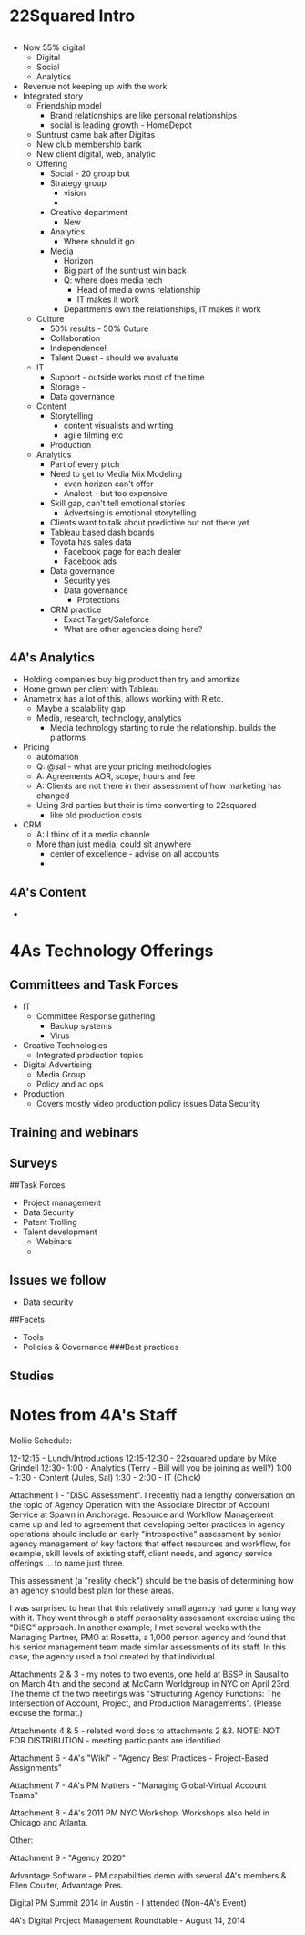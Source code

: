 # 22Squared Intro #

##  ##

- Now 55% digital
	- Digital
	- Social
	- Analytics
- Revenue not keeping up with the work
- Integrated story
	- Friendship model
		- Brand relationships are like personal relationships
		- social is leading growth - HomeDepot
	- Suntrust came bak after Digitas
	- New club membership bank
	- New client digital, web, analytic
	- Offering 
		- Social - 20 group but
		- Strategy group
			- vision 
			- 
		- Creative department
			- New
		- Analytics
			- Where should it go
		- Media
			- Horizon
			- Big part of the suntrust win back
			- Q: where does media tech
				- Head of media owns relationship
				- IT makes it work
			- Departments own the relationships, IT makes it work
	- Culture
		- 50% results - 50% Cuture
		- Collaboration
		- Independence!
		- Talent Quest - should we evaluate
	- IT
		- Support - outside works most of the time
		- Storage - 
		- Data governance
	- Content
		- Storytelling
			- content visualists and writing
			- agile filming etc
		- Production
	- Analytics
		- Part of every pitch
		- Need to get to Media Mix Modeling
			- even horizon can't offer
			- Analect - but too expensive
		- Skill gap, can't tell emotional stories
			- Advertsing is emotional storytelling
		- Clients want to talk about predictive but not there yet
		- Tableau based dash boards
		- Toyota has sales data
			- Facebook page for each dealer
			- Facebook ads 
		- Data governance
			- Security yes
			- Data governance
				- Protections
		- CRM practice
			- Exact Target/Saleforce
			- What are other agencies doing here?


## 4A's Analytics ##

-  Holding companies buy big product then try and amortize
-  Home grown per client with Tableau
-  Anametrix has a lot of this, allows working with R etc.
	-  Maybe a scalability gap
	-  Media, research, technology, analytics
		-  Media technology starting to rule the relationship. builds the platforms
-  Pricing 
	-  automation
	-  Q: @sal - what are your pricing methodologies
	-  A: Agreements AOR, scope, hours and fee
	-  A: Clients are not there in their assessment of how marketing has changed
	-  Using 3rd parties but their is time converting to 22squared
		-  like old production costs
-  CRM
	-  A: I think of it a media channle
	-  More than just media, could sit anywhere
		-  center of excellence - advise on all accounts
		-  

## 4A's Content ##

-  


# 4As Technology Offerings #





## Committees and Task Forces
- IT
	- Committee Response gathering
		- Backup systems
		- Virus
- Creative Technologies
	- Integrated production topics
- Digital Advertising
	- Media Group
	- Policy and ad ops
- Production
	- Covers mostly video production policy issues
Data Security

## Training and webinars


## Surveys

##Task Forces
- Project management
- Data Security
- Patent Trolling
- Talent development
	- Webinars
	- 



## Issues we follow
 - Data security 

##Facets
- Tools
 - Policies & Governance
###Best practices
## Studies


# Notes from 4A's Staff


Moliie Schedule:


12-12:15  - Lunch/Introductions
12:15-12:30 - 22squared update by Mike Grindell
12:30- 1:00 - Analytics (Terry - Bill will you be joining as well?)
1:00 - 1:30 - Content (Jules, Sal)
1:30 - 2:00 - IT (Chick)






Attachment 1 - "DiSC Assessment". I recently had a lengthy conversation on the topic of Agency Operation with the Associate Director of Account Service at Spawn in Anchorage. Resource and Workflow Management came up and led to agreement that developing better practices in agency operations should include an early "introspective" assessment by senior agency management of key factors that effect resources and workflow, for example, skill levels of existing staff, client needs, and agency service offerings ... to name just three.  

This assessment (a "reality check") should be the basis of determining how an agency should best plan for these areas. 

I was surprised to hear that this relatively small agency had gone a long way with it. They went through a staff personality assessment exercise using the "DiSC" approach.  In another example, I met several weeks with the Managing Partner, PMO at Rosetta, a 1,000 person agency and found that his senior management team made similar assessments of its staff. In this case, the agency used a tool created by that individual.

Attachments 2 & 3 - my notes to two events, one held at BSSP in Sausalito on March 4th and the second at McCann Worldgroup in NYC on April 23rd. 
The theme of the two meetings was "Structuring Agency Functions: The Intersection of Account, Project, and Production Managements". (Please excuse the format.)

Attachments 4 & 5 - related word docs to attachments 2 &3. NOTE: NOT FOR DISTRIBUTION - meeting participants are identified.

Attachment 6 - 4A's "Wiki" - "Agency Best Practices - Project-Based Assignments"

Attachment 7 - 4A's PM Matters - "Managing Global-Virtual Account Teams"

Attachment 8 - 4A's 2011 PM NYC Workshop. Workshops also held in Chicago and Atlanta.

Other:

Attachment 9 - "Agency 2020" 

Advantage Software - PM capabilities demo with several 4A's members & Ellen Coulter, Advantage Pres.

Digital PM Summit 2014 in Austin - I attended (Non-4A's Event)

4A's Digital Project Management Roundtable - August 14, 2014 



